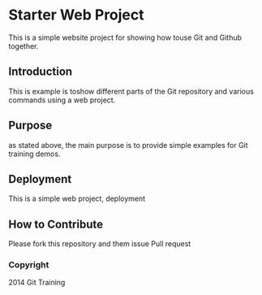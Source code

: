 # Starter Web Project

This is a simple website project for showing how touse Git and Github together.

## Introduction

This is example is toshow different parts of the Git repository and various commands using a web project.

## Purpose

as stated above, the main purpose is to provide simple examples for Git training demos.

## Deployment

This is a simple web project, deployment

## How to Contribute

Please fork this repository and them issue Pull request

### Copyright

2014 Git Training
